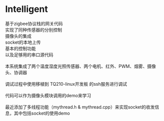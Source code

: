 # Intelligent
基于zigbee协议栈的网关代码<br>
实现了同种传感器的分别控制<br>
摄像头的集成<br>
socket的本地上传<br>
基本的控制功能<br>
以及足够用的串口源代码<br>
<br>
本系统集成了两个温度湿度光照传感器、两个电机、红外、PWM、烟雾、摄像头、协调器<br>
<br>
调试过程中使用移植到 TQ210-linux开发板 的ssh服务进行调试<br>
<br>
代码可以作为摄像头模块调用的demo来学习<br>
<br>
最近添加了多线程功能（mythread.h & mythread.cpp）来实现socket的收发信息，其中包括socket的使用demo
